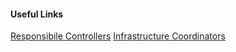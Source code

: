 #### Useful Links
[Responsibile Controllers](https://portal.wdf.sap.corp/irj/portal?NavigationTarget=navurl://9b3e872d8ee3f3c3cbfa4cd8cbadfd3b)
[Infrastructure Coordinators](https://jam4.sapjam.com/blogs/show/tMu79H0QHEA3vNMGSkanxa)